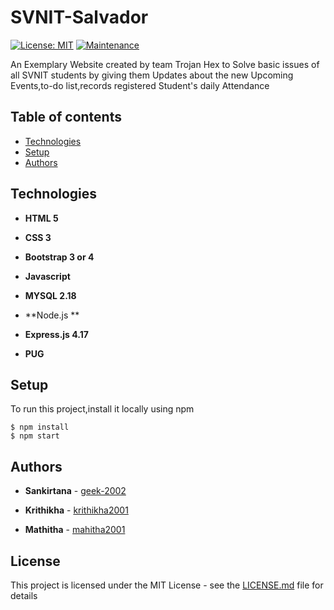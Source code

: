 # SVNIT-Salvador

[![License: MIT](https://img.shields.io/badge/License-MIT-yellow.svg)](https://opensource.org/licenses/MIT)
[![Maintenance](https://img.shields.io/badge/Maintained%3F-yes-green.svg)](https://GitHub.com/Naereen/StrapDown.js/graphs/commit-activity)

An Exemplary Website created by team Trojan Hex to Solve basic issues of all SVNIT students by giving them Updates about the new Upcoming Events,to-do list,records registered Student's daily Attendance

## Table of contents
* [Technologies](#technologies)
* [Setup](#setup)
* [Authors](#authors)

## Technologies
* **HTML 5**

* **CSS 3**

* **Bootstrap 3 or 4**

* **Javascript**

* **MYSQL 2.18**

* **Node.js **

* **Express.js 4.17**

* **PUG**


## Setup

To run this project,install it locally using npm

```
$ npm install
$ npm start
```
## Authors

* **Sankirtana**  - [geek-2002](https://github.com/geek-2002)

* **Krithikha**   - [krithikha2001](https://github.com/krithikha2001)

* **Mathitha**   - [mahitha2001](https://github.com/mahitha2001)


## License

This project is licensed under the MIT License - see the [LICENSE.md](LICENSE.md) file for details

